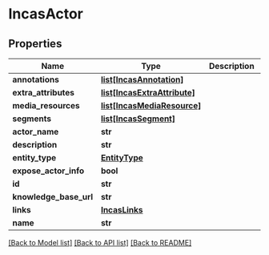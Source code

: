 # IncasActor

## Properties
Name | Type | Description | Notes
------------ | ------------- | ------------- | -------------
**annotations** | [**list[IncasAnnotation]**](IncasAnnotation.md) |  | [optional] 
**extra_attributes** | [**list[IncasExtraAttribute]**](IncasExtraAttribute.md) |  | [optional] 
**media_resources** | [**list[IncasMediaResource]**](IncasMediaResource.md) |  | [optional] 
**segments** | [**list[IncasSegment]**](IncasSegment.md) |  | [optional] 
**actor_name** | **str** |  | [optional] 
**description** | **str** |  | [optional] 
**entity_type** | [**EntityType**](EntityType.md) |  | [optional] 
**expose_actor_info** | **bool** |  | [optional] 
**id** | **str** |  | [optional] 
**knowledge_base_url** | **str** |  | [optional] 
**links** | [**IncasLinks**](IncasLinks.md) |  | [optional] 
**name** | **str** |  | [optional] 

[[Back to Model list]](../README.md#documentation-for-models) [[Back to API list]](../README.md#documentation-for-api-endpoints) [[Back to README]](../README.md)

